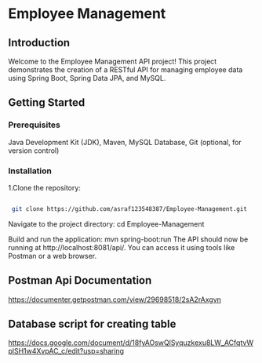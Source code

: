 # Employee Management

## Introduction
Welcome to the Employee Management API project! This project demonstrates the creation of a RESTful API for managing employee data using Spring Boot, Spring Data JPA, and MySQL. 

## Getting Started

### Prerequisites

Java Development Kit (JDK),
Maven,
MySQL Database,
Git (optional, for version control)





### Installation

1.Clone the repository:

```bash

 git clone https://github.com/asraf123548387/Employee-Management.git
```
Navigate to the project directory: cd Employee-Management

Build and run the application: mvn spring-boot:run The API should now be running at http://localhost:8081/api/. You can access it using tools like Postman or a web browser.     

## Postman Api Documentation
https://documenter.getpostman.com/view/29698518/2sA2rAxgvn

## Database script for creating table
https://docs.google.com/document/d/18fyAOswQlSyquzkexu8LW_ACfqtvWplSH1w4XvpAC_c/edit?usp=sharing
